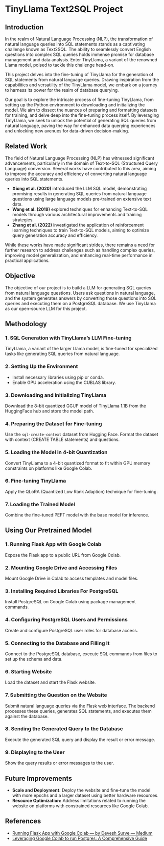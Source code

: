 # TinyLlama Text2SQL Project

## Introduction

In the realm of Natural Language Processing (NLP), the transformation of natural language queries into SQL statements stands as a captivating challenge known as Text2SQL. The ability to seamlessly convert English questions into complex SQL queries holds immense promise for database management and data analysis. Enter TinyLlama, a variant of the renowned Llama model, poised to tackle this challenge head-on.

This project delves into the fine-tuning of TinyLlama for the generation of SQL statements from natural language queries. Drawing inspiration from the capabilities and versatility of the TinyLlama model, we embark on a journey to harness its power for the realm of database querying.

Our goal is to explore the intricate process of fine-tuning TinyLlama, from setting up the Python environment to downloading and initializing the model. We aim to dissect the nuances of preparing and formatting datasets for training, and delve deep into the fine-tuning process itself. By leveraging TinyLlama, we seek to unlock the potential of generating SQL queries from natural language, paving the way for enhanced data querying experiences and unlocking new avenues for data-driven decision-making.

## Related Work

The field of Natural Language Processing (NLP) has witnessed significant advancements, particularly in the domain of Text-to-SQL (Structured Query Language) conversion. Several works have contributed to this area, aiming to improve the accuracy and efficiency of converting natural language queries into SQL statements.

- **Xiong et al. (2020)** introduced the LLM SQL model, demonstrating promising results in generating SQL queries from natural language questions using large language models pre-trained on extensive text data.
- **Wang et al. (2019)** explored techniques for enhancing Text-to-SQL models through various architectural improvements and training strategies.
- **Zhang et al. (2022)** investigated the application of reinforcement learning techniques to train Text-to-SQL models, aiming to optimize query generation accuracy and efficiency.

While these works have made significant strides, there remains a need for further research to address challenges such as handling complex queries, improving model generalization, and enhancing real-time performance in practical applications.

## Objective

The objective of our project is to build a LLM for generating SQL queries from natural language questions. Users ask questions in natural language, and the system generates answers by converting those questions into SQL queries and executing them on a PostgreSQL database. We use TinyLlama as our open-source LLM for this project.

## Methodology

### 1. SQL Generation with TinyLlama’s LLM Fine-tuning

TinyLlama, a variant of the larger Llama model, is fine-tuned for specialized tasks like generating SQL queries from natural language.

### 2. Setting Up the Environment

- Install necessary libraries using pip or conda.
- Enable GPU acceleration using the CUBLAS library.

### 3. Downloading and Initializing TinyLlama

Download the 8-bit quantized GGUF model of TinyLlama 1.1B from the HuggingFace hub and store the model path.

### 4. Preparing the Dataset for Fine-tuning

Use the `sql-create-context` dataset from Hugging Face. Format the dataset with context (CREATE TABLE statements) and questions.

### 5. Loading the Model in 4-bit Quantization

Convert TinyLlama to a 4-bit quantized format to fit within GPU memory constraints on platforms like Google Colab.

### 6. Fine-tuning TinyLlama

Apply the QLoRA (Quantized Low Rank Adaption) technique for fine-tuning.

### 7. Loading the Trained Model

Combine the fine-tuned PEFT model with the base model for inference.

## Using Our Pretrained Model

### 1. Running Flask App with Google Colab

Expose the Flask app to a public URL from Google Colab.

### 2. Mounting Google Drive and Accessing Files

Mount Google Drive in Colab to access templates and model files.

### 3. Installing Required Libraries For PostgreSQL

Install PostgreSQL on Google Colab using package management commands.

### 4. Configuring PostgreSQL Users and Permissions

Create and configure PostgreSQL user roles for database access.

### 5. Connecting to the Database and Filling It

Connect to the PostgreSQL database, execute SQL commands from files to set up the schema and data.

### 6. Starting Website

Load the dataset and start the Flask website.

### 7. Submitting the Question on the Website

Submit natural language queries via the Flask web interface. The backend processes these queries, generates SQL statements, and executes them against the database.

### 8. Sending the Generated Query to the Database

Execute the generated SQL query and display the result or error message.

### 9. Displaying to the User

Show the query results or error messages to the user.

## Future Improvements

- **Scale and Deployment:** Deploy the website and fine-tune the model with more epochs and a larger dataset using better hardware resources.
- **Resource Optimization:** Address limitations related to running the website on platforms with constrained resources like Google Colab.

## References

- [Running Flask App with Google Colab — by Devesh Surve — Medium](https://deveshsurve.medium.com/running-flask-app-with-google-colab-c9f0c078fb53)
- [Leveraging Google Colab to run Postgres: A Comprehensive Guide](https://dev.to/0xogpg/leveraging-google-colab-to-run-postgres-a-comprehensive-guide-3kpn)
